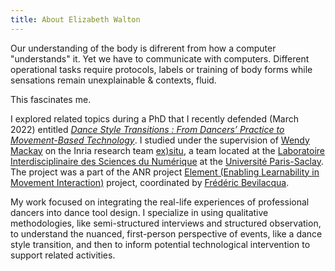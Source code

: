 ```yaml
---
title: About Elizabeth Walton
---
```


Our understanding of the body is difrerent from how a computer "understands" it. Yet we have to communicate with computers. 
Different operational tasks require protocols, labels or training of body forms while sensations remain unexplainable & contexts, fluid.

This fascinates me.

I explored related topics during a PhD that I recently defended (March 2022) entitled [*Dance Style Transitions : From Dancers’ Practice to Movement-Based Technology*](https://www.theses.fr/2022UPASG027). I studied under the supervision of [Wendy Mackay](https://ex-situ.lri.fr/people/mackay/) on the Inria research team [ex)situ](https://ex-situ.lri.fr/), a team located at the [Laboratoire Interdisciplinaire des Sciences du Numérique](https://www.lisn.upsaclay.fr/) at the [Université Paris-Saclay](https://www.universite-paris-saclay.fr/en). The project was a part of the ANR project [Element (Enabling Learnability in Movement Interaction)](https://element-project.ircam.fr/) project, coordinated by [Frédéric Bevilacqua](https://frederic-bevilacqua.net/).

My work focused on integrating the real-life experiences of professional dancers into dance tool design. I specialize in using qualitative methodologies, like semi-structured interviews and structured observation, to understand the nuanced, first-person perspective of events, like a dance style transition, and then to inform potential technological intervention to support related activities. 

